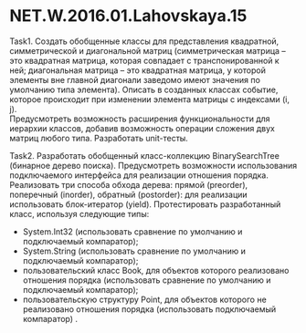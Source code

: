 # NET.W.2016.01.Lahovskaya.15

Task1. Создать обобщенные классы для представления квадратной, симметрической и диагональной матриц 
(симметрическая матрица – это квадратная матрица, которая совпадает с транспонированной к ней; 
диагональная матрица – это квадратная матрица, у которой элементы вне главной диагонали заведомо имеют значения по умолчанию типа элемента). 
Описать в созданных классах событие, которое происходит при изменении элемента матрицы с индексами (i, j).  
Предусмотреть возможность расширения функциональности для иерархии классов, добавив возможность операции сложения двух матриц любого типа. 
Разработать unit-тесты.

Task2. Разработать обобщенный класс-коллекцию BinarySearchTree (бинарное дерево поиска). 
Предусмотреть возможности использования подключаемого интерфейса для реализации отношения порядка. 
Реализовать три способа обхода дерева: прямой (preorder), поперечный (inorder), обратный (postorder): 
для реализации использовать блок-итератор (yield). Протестировать разработанный класс, используя следующие типы: 
 - System.Int32 (использовать сравнение по умолчанию и подключаемый компаратор); 
 - System.String (использовать сравнение по умолчанию и подключаемый компаратор); 
 - пользовательский класс Book, для объектов которого реализовано отношения порядка 
 (использовать сравнение по умолчанию и подключаемый компаратор); 
 - пользовательскую структуру Point, для объектов которого не реализовано отношения порядка (использовать подключаемый компаратор) .
